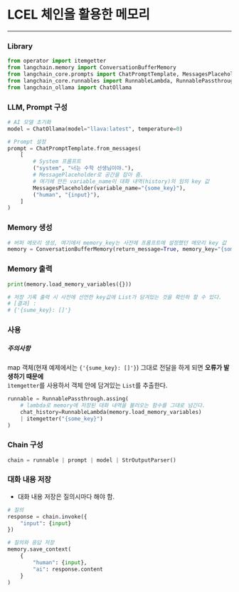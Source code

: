 # LCEL 체인을 활용한 메모리

---


### Library
```python
from operator import itemgetter
from langchain.memory import ConversationBufferMemory
from langchain_core.prompts import ChatPromptTemplate, MessagesPlaceholder
from langchain_core.runnables import RunnableLambda, RunnablePassthrough
from langchain_ollama import ChatOllama
```

### LLM, Prompt 구성
```python
# AI 모델 초기화
model = ChatOllama(model="llava:latest", temperature=0)

# Prompt 설정
prompt = ChatPromptTemplate.from_messages(
    [
        # System 프롬프트
        ("system", "너는 수학 선생님이야."),
        # MessagePlaceholder로 공간을 잡아 줌.
        # 여기에 만든 variable_name이 대화 내역(history)의 임의 key 값
        MessagesPlaceholder(variable_name="{some_key}"),
        ("human", "{input}"),
    ]
)
```

### Memory 생성
```python
# 버퍼 메모리 생성, 여기에서 memory_key는 사전에 프롬프트에 설정했던 메모리 key 값
memory = ConversationBufferMemory(return_message=True, memory_key="{some_key}")
```

### Memory 출력
```python
print(memory.load_memory_variables({}))

# 저장 기록 출력 시 사전에 선언한 key값에 List가 담겨있는 것을 확인하 할 수 있다.
# [결과] :
# {'{sume_key}: []'}
```

### 사용
##### 주의사항
map 객체(현재 예제에서는 `{'{sume_key}: []'}`) 그대로 전달을 하게 되면 **오류가 발생하기 때문에**  
`ìtemgetter`를 사용하서 객체 안에 담겨있는 `List`를 추출한다.

```python
runnable = RunnablePassthrough.assing(
    # lambda로 memory에 저장된 대화 내역을 불러오는 함수를 그대로 넘긴다.
    chat_history=RunnableLambda(memory.load_memory_variables)
    | itemgetter("{some_key}")
)
```

### Chain 구성
```python
chain = runnable | prompt | model | StrOutputParser()
```

### 대화 내용 저장
* 대화 내용 저장은 질의시마다 해야 함.
```python
# 질의
response = chain.invoke({
    "input": {input}
})

# 질의와 응답 저장
memory.save_context(
    {
        "human": {input},
        "ai": response.content
    }
)
```
